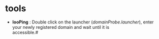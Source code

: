# tools

* __looPing__ : Double click on the launcher (*domainProbe.launcher*), enter your newly registered domain and wait until it is               
                accessible.#

